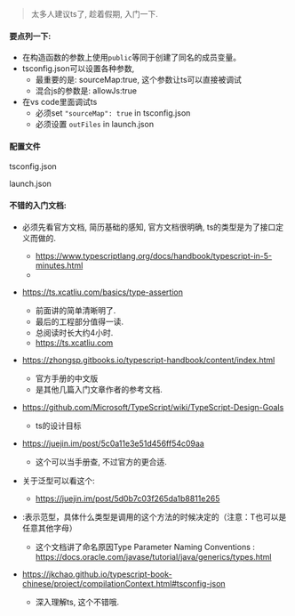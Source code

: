 > 太多人建议ts了, 趁着假期, 入门一下.

#### 要点列一下:

- 在构造函数的参数上使用`public`等同于创建了同名的成员变量。
- tsconfig.json可以设置各种参数, 
  - 最重要的是: sourceMap:true, 这个参数让ts可以直接被调试
  - 混合js的参数是: allowJs:true
- 在vs code里面调试ts
  - 必须set `"sourceMap": true` in tsconfig.json 
  - 必须设置 `outFiles` in  launch.json

#### 配置文件

tsconfig.json

launch.json

#### 不错的入门文档:

- 必须先看官方文档, 简历基础的感知, 官方文档很明确, ts的类型是为了接口定义而做的.

  - https://www.typescriptlang.org/docs/handbook/typescript-in-5-minutes.html
  - 
- https://ts.xcatliu.com/basics/type-assertion

  - 前面讲的简单清晰明了.
  - 最后的工程部分值得一读.
  - 总阅读时长大约4小时.
  - https://ts.xcatliu.com
- https://zhongsp.gitbooks.io/typescript-handbook/content/index.html

  - 官方手册的中文版
  - 是其他几篇入门文章作者的参考文档.
- https://github.com/Microsoft/TypeScript/wiki/TypeScript-Design-Goals

  - ts的设计目标
- https://juejin.im/post/5c0a11e3e51d456ff54c09aa

  - 这个可以当手册查, 不过官方的更合适. 
- 关于泛型可以看这个: 

  - https://juejin.im/post/5d0b7c03f265da1b8811e265
- <T>:表示范型，具体什么类型是调用的这个方法的时候决定的（注意：T也可以是任意其他字母） 
  -  这个文档讲了命名原因Type Parameter Naming Conventions  : https://docs.oracle.com/javase/tutorial/java/generics/types.html
- https://jkchao.github.io/typescript-book-chinese/project/compilationContext.html#tsconfig-json
  -  深入理解ts, 这个不错哦.

